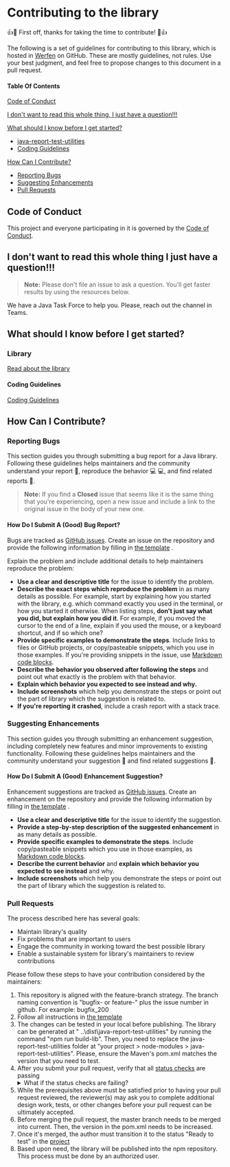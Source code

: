 # Contributing to the library

:+1::tada: First off, thanks for taking the time to contribute! :tada::+1:

The following is a set of guidelines for contributing to this library, which is hosted
in [Werfen](https://github.com/systelab) on GitHub. These are mostly guidelines, not rules. Use your best judgment, and
feel free to propose changes to this document in a pull request.

#### Table Of Contents

[Code of Conduct](#code-of-conduct)

[I don't want to read this whole thing, I just have a question!!!](#i-dont-want-to-read-this-whole-thing-i-just-have-a-question)

[What should I know before I get started?](#what-should-i-know-before-i-get-started)

* [java-report-test-utilities](#library)
* [Coding Guidelines](#coding-guidelines)

[How Can I Contribute?](#how-can-i-contribute)

* [Reporting Bugs](#reporting-bugs)
* [Suggesting Enhancements](#suggesting-enhancements)
* [Pull Requests](#pull-requests)

## Code of Conduct

This project and everyone participating in it is governed by the [Code of Conduct](CODE_OF_CONDUCT.md).

## I don't want to read this whole thing I just have a question!!!

> **Note:** Please don't file an issue to ask a question. You'll get faster results by using the resources below.

We have a Java Task Force to help you. Please, reach out the channel in Teams.

## What should I know before I get started?

### Library

[Read about the library](README.md)

#### Coding Guidelines

[Coding Guidelines](CODING_GUIDELINES.md)

## How Can I Contribute?

### Reporting Bugs

This section guides you through submitting a bug report for a Java library. Following these guidelines helps maintainers
and the community understand your report :pencil:, reproduce the behavior :computer: :computer:, and find related
reports :mag_right:.

> **Note:** If you find a **Closed** issue that seems like it is the same thing that you're experiencing, open a new
> issue and include a link to the original issue in the body of your new one.

#### How Do I Submit A (Good) Bug Report?

Bugs are tracked as [GitHub issues](https://guides.github.com/features/issues/). Create an issue on the repository and
provide the following information by filling
in [the template](https://github.com/systelab/java-report-test-utilities/blob/master/.github/ISSUE_TEMPLATE/bug_report.md)
.

Explain the problem and include additional details to help maintainers reproduce the problem:

* **Use a clear and descriptive title** for the issue to identify the problem.
* **Describe the exact steps which reproduce the problem** in as many details as possible. For example, start by
  explaining how you started with the library, e.g. which command exactly you used in the terminal, or how you started
  it otherwise. When listing steps, **don't just say what you did, but explain how you did it**. For example, if you
  moved the cursor to the end of a line, explain if you used the mouse, or a keyboard shortcut, and if so which one?
* **Provide specific examples to demonstrate the steps**. Include links to files or GitHub projects, or copy/pasteable
  snippets, which you use in those examples. If you're providing snippets in the issue,
  use [Markdown code blocks](https://help.github.com/articles/markdown-basics/#multiple-lines).
* **Describe the behavior you observed after following the steps** and point out what exactly is the problem with that
  behavior.
* **Explain which behavior you expected to see instead and why.**
* **Include screenshots** which help you demonstrate the steps or point out the part of library which the suggestion is
  related to.
* **If you're reporting it crashed**, include a crash report with a stack trace.

### Suggesting Enhancements

This section guides you through submitting an enhancement suggestion, including completely new features and minor
improvements to existing functionality. Following these guidelines helps maintainers and the community understand your
suggestion :pencil: and find related suggestions :mag_right:.

#### How Do I Submit A (Good) Enhancement Suggestion?

Enhancement suggestions are tracked as [GitHub issues](https://guides.github.com/features/issues/). Create an
enhancement on the repository and provide the following information by filling
in [the template](https://github.com/systelab/java-report-test-utilities/blob/master/.github/ISSUE_TEMPLATE/feature_request.md)
.

* **Use a clear and descriptive title** for the issue to identify the suggestion.
* **Provide a step-by-step description of the suggested enhancement** in as many details as possible.
* **Provide specific examples to demonstrate the steps**. Include copy/pasteable snippets which you use in those
  examples, as [Markdown code blocks](https://help.github.com/articles/markdown-basics/#multiple-lines).
* **Describe the current behavior** and **explain which behavior you expected to see instead** and why.
* **Include screenshots** which help you demonstrate the steps or point out the part of library which the suggestion is
  related to.

### Pull Requests

The process described here has several goals:

- Maintain library's quality
- Fix problems that are important to users
- Engage the community in working toward the best possible library
- Enable a sustainable system for library's maintainers to review contributions

Please follow these steps to have your contribution considered by the maintainers:

1. This repository is aligned with the feature-branch strategy. The branch naming convention is "bugfix- or feature-"
   plus the issue number in github. For example: bugfix_200
2. Follow all instructions in [the template](PULL_REQUEST_TEMPLATE.md)
3. The changes can be tested in your local before publishing. The library can be generated at "
   ..\dist\java-report-test-utilities" by running the command "npm run build-lib". Then, you need to replace the
   java-report-test-utilities folder at "your project > node-modules > java-report-test-utilities". Please, ensure the
   Maven's pom.xml matches the version that you need to test.
4. After you submit your pull request, verify that
   all [status checks](https://help.github.com/articles/about-status-checks/) are passing <details><summary>What if the
   status checks are failing?</summary>If a status check is failing, and you believe that the failure is unrelated to
   your change, please leave a comment on the pull request explaining why you believe the failure is unrelated. A
   maintainer will re-run the status check for you. If we conclude that the failure was a false positive, then we will
   open an issue to track that problem with our status check suite.</details>
5. While the prerequisites above must be satisfied prior to having your pull request reviewed, the reviewer(s) may ask
   you to complete additional design work, tests, or other changes before your pull request can be ultimately accepted.
7. Before merging the pull request, the master branch needs to be merged into current. Then, the version in the pom.xml
   needs to be increased.
6. Once it's merged, the author must transition it to the status "Ready to test" in
   the [project](https://github.com/systelab/java-report-test-utilities/projects)
7. Based upon need, the library will be published into the npm repository. This process must be done by an authorized
   user.
